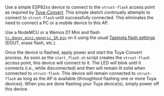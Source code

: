 Use a simple ESP82xx device to connect to the `vtrust-flash` access point as required by [Tuya-Convert](https://github.com/ct-Open-Source/tuya-convert). This simple sketch continually attempts to connect to `vtrust-flash` until successfully connected. This eliminates the need to connect a PC or a mobile device to this AP.  

Use a NodeMCU or a Wemos D1 Mini and flash [`tc_donor_mini.generic_1M.bin`](https://github.com/digiblur/Sonoff-Tasmota/blob/development/tc_donor_mini/tc_donor_mini.generic_1M.bin) on it using the usual [Tasmota flash settings](https://github.com/arendst/Sonoff-Tasmota/wiki/Flashing) (DOUT, erase flash, etc.).  

Once the device is flashed, apply power and start the Tuya-Convert process. As soon as the `start_flash.sh` script creates the `vtrust-flash` access point, this device will connect to it. The LED will blink until it connects (i.e., while disconnected) and then will remain lit solid when connected to `vtrust-flash`. This device will remain connected to `vtrust-flash` as long as the AP is available (throughtout flashing one or more Tuya devices). When you are done flashing your Tuya device(s), simply power off this device.  
